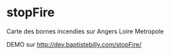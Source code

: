# stopFire
Carte des bornes incendies sur Angers Loire Metropole

DEMO sur <a href="http://dev.baptistebilly.com/stopFire/">http://dev.baptistebilly.com/stopFire/</a>
